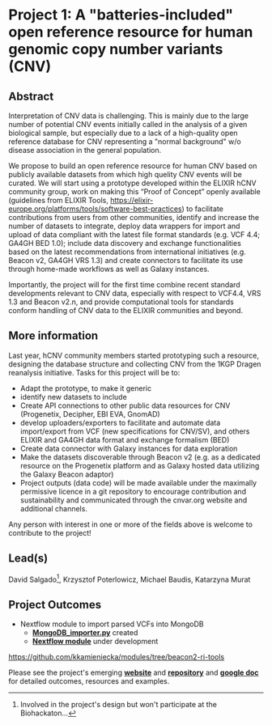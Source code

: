# Project 1: A "batteries-included" open reference resource for human genomic copy number variants (CNV)

## Abstract

Interpretation of CNV data is challenging. This is mainly due to the large number of potential CNV events initially called in the analysis of a given biological sample, but especially due to a lack of a high-quality open reference database for CNV representing a "normal background" w/o disease association in the general population.

We propose to build an open reference resource for human CNV based on publicly available datasets from which high quelity CNV events will be curated. We will start using a prototype developed within the ELIXIR hCNV community group, work on making this “Proof of Concept” openly available (guidelines from ELIXIR Tools, https://elixir-europe.org/platforms/tools/software-best-practices) to facilitate contributions from users from other communities, identify and increase the number of datasets to integrate, deploy data wrappers for import and upload of data compliant with the latest file format standards (e.g. VCF 4.4; GA4GH BED 1.0); include data discovery and exchange functionalities based on the latest recommendations from international initiatives (e.g. Beacon v2, GA4GH VRS 1.3) and create connectors to facilitate its use through home-made workflows as well as Galaxy instances.

Importantly, the project will for the first time combine recent standard developments relevant to CNV data, especially with respect to VCF4.4, VRS 1.3 and Beacon v2.n, and provide computational tools for standards conform handling of CNV data to the ELIXIR communities and beyond.

## More information

Last year, hCNV community members started prototyping such a resource, designing the database structure and collecting CNV from the 1KGP Dragen reanalysis initiative. Tasks for this project will be to:

* Adapt the prototype, to make it generic
* identify new datasets to include
* Create API connections to other public data resources for CNV (Progenetix, Decipher, EBI EVA, GnomAD)
* develop uploaders/exporters to facilitate and automate data import/export from VCF (new specifications for CNV/SV), and others ELIXIR and GA4GH data format and exchange formalism (BED)
* Create data connector with Galaxy instances for data exploration
* Make the datasets discoverable through Beacon v2 (e.g. as a dedicated resource on the Progenetix platform and as Galaxy hosted data utilizing the Galaxy Beacon adaptor)
* Project outputs (data code) will be made available under the maximally permissive licence in a git repository to encourage contribution and sustainability and communicated through the cnvar.org website and additional channels.

Any person with interest in one or more of the fields above is welcome to contribute to
the project!

## Lead(s)

David Salgado[^1], Krzysztof Poterlowicz, Michael Baudis, Katarzyna Murat

## Project Outcomes

* Nextflow module to import parsed VCFs into MongoDB
  * **[MongoDB_importer.py](https://github.com/hcnv/cnv-reference-resources/blob/main/scripts/MongoDB_importer.py)** created
  * **[Nextflow module](https://github.com/kkamieniecka/modules/tree/beacon2-ri-tools)** under development


https://github.com/kkamieniecka/modules/tree/beacon2-ri-tools

Please see the project's emerging **[website](https://cnvar.org/cnv-reference-resources/)** and **[repository](https://github.com/hCNV/cnv-reference-resources)**  and **[google doc](https://docs.google.com/document/d/1nXo5jtzCg5oC0k7r9Jv0QEo-1wJ0BX0iQb3CBMVLUJA/edit)** for detailed outcomes, resources and examples.

[^1]: Involved in the project's design but won't participate at the Biohackaton...

